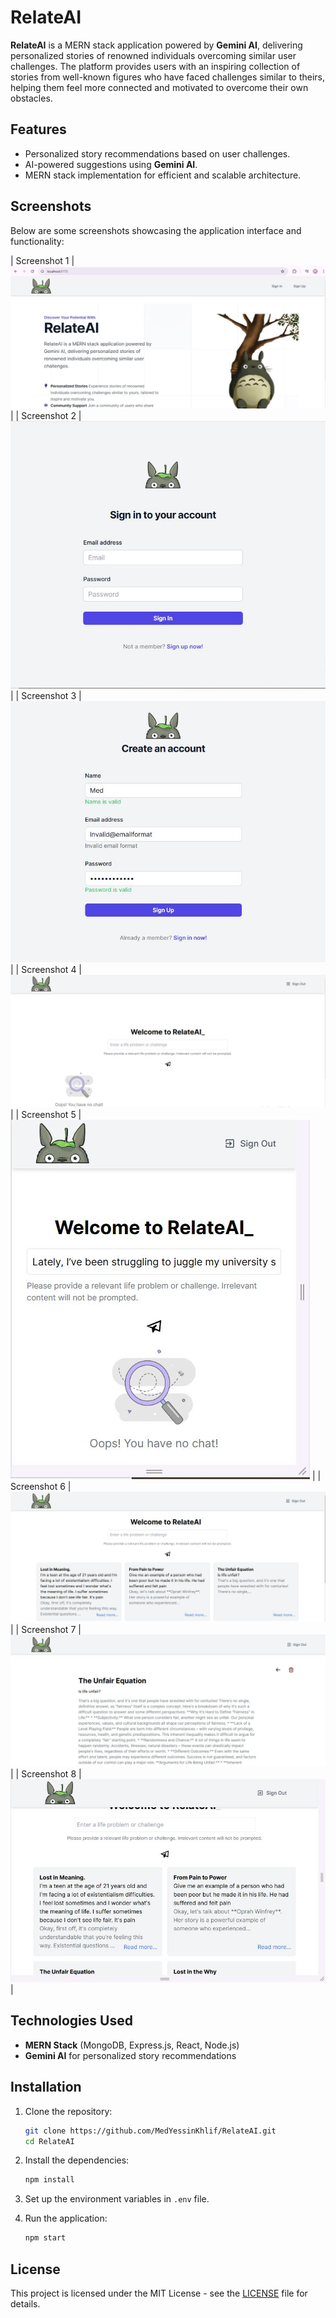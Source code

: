 # RelateAI

**RelateAI** is a MERN stack application powered by **Gemini AI**, delivering personalized stories of renowned individuals overcoming similar user challenges. The platform provides users with an inspiring collection of stories from well-known figures who have faced challenges similar to theirs, helping them feel more connected and motivated to overcome their own obstacles.

## Features
- Personalized story recommendations based on user challenges.
- AI-powered suggestions using **Gemini AI**.
- MERN stack implementation for efficient and scalable architecture.

## Screenshots

Below are some screenshots showcasing the application interface and functionality:

| Screenshot 1     | ![Screenshot 1](screenshots/1.JPG) |
| Screenshot 2     | ![Screenshot 2](screenshots/2.JPG) |
| Screenshot 3     | ![Screenshot 3](screenshots/3.JPG) |
| Screenshot 4     | ![Screenshot 4](screenshots/4.JPG) |
| Screenshot 5     | ![Screenshot 5](screenshots/5.JPG) |
| Screenshot 6     | ![Screenshot 6](screenshots/6.JPG) |
| Screenshot 7     | ![Screenshot 7](screenshots/7.JPG) |
| Screenshot 8     | ![Screenshot 8](screenshots/8.JPG) |

## Technologies Used

- **MERN Stack** (MongoDB, Express.js, React, Node.js)
- **Gemini AI** for personalized story recommendations

## Installation

1. Clone the repository:

    ```bash
    git clone https://github.com/MedYessinKhlif/RelateAI.git
    cd RelateAI
    ```

2. Install the dependencies:

    ```bash
    npm install
    ```

3. Set up the environment variables in `.env` file.

4. Run the application:

    ```bash
    npm start
    ```

## License

This project is licensed under the MIT License - see the [LICENSE](LICENSE) file for details.
